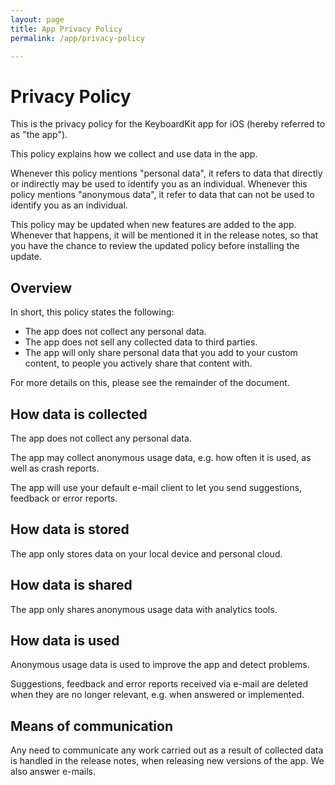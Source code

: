 ```yaml
---
layout: page
title: App Privacy Policy
permalink: /app/privacy-policy

---
```



# Privacy Policy

This is the privacy policy for the KeyboardKit app for iOS (hereby referred to as "the app").

This policy explains how we collect and use data in the app.

Whenever this policy mentions "personal data", it refers to data that directly or indirectly may be used to identify you as an individual. Whenever this policy mentions "anonymous data", it refer to data that can not be used to identify you as an individual.

This policy may be updated when new features are added to the app. Whenever that happens, it will be mentioned it in the release notes, so that you have the chance to review the updated policy before installing the update.


## Overview

In short, this policy states the following:

 * The app does not collect any personal data.
 * The app does not sell any collected data to third parties.
 * The app will only share personal data that you add to your custom content, to people you actively share that content with.
 
For more details on this, please see the remainder of the document.


## How data is collected

The app does not collect any personal data.

The app may collect anonymous usage data, e.g. how often it is used, as well as crash reports.

The app will use your default e-mail client to let you send suggestions, feedback or error reports.


## How data is stored

The app only stores data on your local device and personal cloud.


## How data is shared

The app only shares anonymous usage data with analytics tools.


## How data is used

Anonymous usage data is used to improve the app and detect problems.

Suggestions, feedback and error reports received via e-mail are deleted when they are no longer relevant, e.g. when answered or implemented.


## Means of communication

Any need to communicate any work carried out as a result of collected data is handled in the release notes, when releasing new versions of the app. We also answer e-mails.